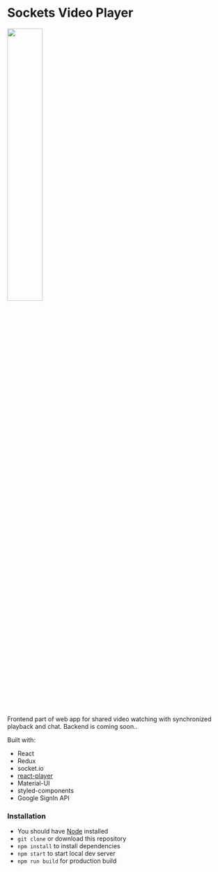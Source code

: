 # Sockets Video Player

<img width="40%" src="https://s3.eu-central-1.amazonaws.com/github--projects/sockets-player/screenshot.png" />

Frontend part of web app for shared video watching with synchronized playback and chat. Backend is coming soon..

Built with:

- React
- Redux
- socket.io
- [react-player](https://github.com/CookPete/react-player)
- Material-UI
- styled-components
- Google SignIn API

### Installation

- You should have [Node](https://nodejs.org/en/) installed
- `git clone` or download this repository
- `npm install` to install dependencies
- `npm start` to start local dev server
- `npm run build` for production build
